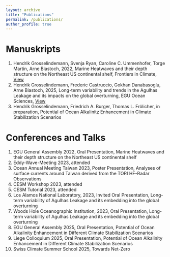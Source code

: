 ```yaml
---
layout: archive
title: "Publications"
permalink: /publications/
author_profile: true
---
```


# Manuskripts
  1. Hendrik Grosselindemann, Svenja Ryan, Caroline C. Ummenhofer, Torge Martin, Arne Biastoch, 2022, Marine Heatwaves and their depth structure on the Northeast US continental shelf, Frontiers in Climate, [View](https://doi.org/10.3389/fclim.2022.857937)
  2. Hendrik Grosselindemann, Frederic Castruccio, Gokhan Danabasoglu, Arne Biastoch, 2025, Long-term variability and trends in the Agulhas Leakage and its impacts on the global overturning, EGU Ocean Sciences, [View](https://doi.org/10.5194/os-21-93-2025)
  3. Hendrik Grosselindemann, Friedrich A. Burger, Thomas L. Frölicher, in preparation, Potential of Ocean Alkalinitz Enhancement in Climate Stabilization Scenarios 


# Conferences and Talks
  1. EGU General Assembly 2022, Oral Presentation, Marine Heatwaves and their depth structure on the Northeast US continental shelf
  2. Eddy-Wave-Meeting 2023, attended
  3. Ocean Annual Meeting Taiwan 2023, Poster Presentation, Analyses of surface currents around Taiwan derived from the TORI HF-Radar Observations
  4. CESM Workshop 2023, attended
  5. CESM Tutorial 2023, attended
  6. Los Alamos National Laboratory, 2023, Invited Oral Presentation, Long-term variability of Agulhas Leakage and its embedding into the global overturning
  7. Woods Hole Oceanographic Institution, 2023, Oral Presentation, Long-term variability of Agulhas Leakage and its embedding into the global overturning
  8. EGU General Assembly 2025, Oral Presentation, Potential of Ocean Alkalinity Enhancement in Different Climate Stabilization Scenarios
  9. Liege Colloquium 2025, Oral Presentation, Potential of Ocean Alkalinity Enhancement in Different Climate Stabilization Scenarios
  10. Swiss Climate Summer School 2025, Towards Net-Zero
